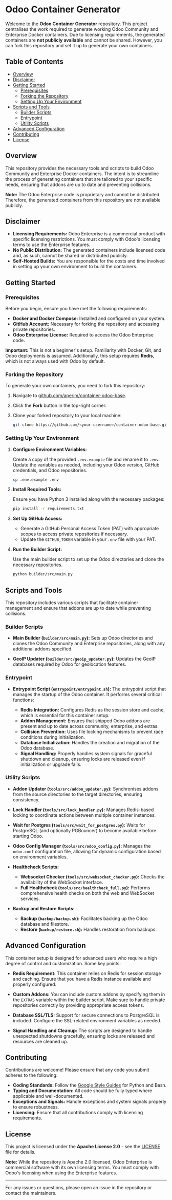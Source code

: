# Odoo Container Generator

Welcome to the **Odoo Container Generator** repository. This project centralises the work required to generate working Odoo Community and Enterprise Docker containers. Due to licensing requirements, the generated containers are **not publicly available** and cannot be shared. However, you can fork this repository and set it up to generate your own containers.

## Table of Contents

- [Overview](#overview)
- [Disclaimer](#disclaimer)
- [Getting Started](#getting-started)
  - [Prerequisites](#prerequisites)
  - [Forking the Repository](#forking-the-repository)
  - [Setting Up Your Environment](#setting-up-your-environment)
- [Scripts and Tools](#scripts-and-tools)
  - [Builder Scripts](#builder-scripts)
  - [Entrypoint](#entrypoint)
  - [Utility Scripts](#utility-scripts)
- [Advanced Configuration](#advanced-configuration)
- [Contributing](#contributing)
- [License](#license)

## Overview

This repository provides the necessary tools and scripts to build Odoo Community and Enterprise Docker containers. The intent is to streamline the process of generating containers that are tailored to your specific needs, ensuring that addons are up to date and preventing collisions.

**Note:** The Odoo Enterprise code is proprietary and cannot be distributed. Therefore, the generated containers from this repository are not available publicly.

## Disclaimer

- **Licensing Requirements:** Odoo Enterprise is a commercial product with specific licensing restrictions. You must comply with Odoo's licensing terms to use the Enterprise features.
- **No Public Distribution:** The generated containers include licensed code and, as such, cannot be shared or distributed publicly.
- **Self-Hosted Builds:** You are responsible for the costs and time involved in setting up your own environment to build the containers.

## Getting Started

### Prerequisites

Before you begin, ensure you have met the following requirements:

- **Docker and Docker Compose:** Installed and configured on your system.
- **GitHub Account:** Necessary for forking the repository and accessing private repositories.
- **Odoo Enterprise License:** Required to access the Odoo Enterprise code.

**Important:** This is not a beginner's setup. Familiarity with Docker, Git, and Odoo deployments is assumed. Additionally, this setup requires **Redis**, which is not always used with Odoo by default.

### Forking the Repository

To generate your own containers, you need to fork this repository:

1. Navigate to [github.com/aperim/container-odoo-base](https://github.com/aperim/container-odoo-base).
2. Click the **Fork** button in the top-right corner.
3. Clone your forked repository to your local machine:

   ```bash
   git clone https://github.com/<your-username>/container-odoo-base.git
   ```

### Setting Up Your Environment

1. **Configure Environment Variables:**

   Create a copy of the provided `.env.example` file and rename it to `.env`. Update the variables as needed, including your Odoo version, GitHub credentials, and Odoo repositories.

   ```bash
   cp .env.example .env
   ```

2. **Install Required Tools:**

   Ensure you have Python 3 installed along with the necessary packages:

   ```bash
   pip install -r requirements.txt
   ```

3. **Set Up GitHub Access:**

   - Generate a GitHub Personal Access Token (PAT) with appropriate scopes to access private repositories if necessary.
   - Update the `GITHUB_TOKEN` variable in your `.env` file with your PAT.

4. **Run the Builder Script:**

   Use the main builder script to set up the Odoo directories and clone the necessary repositories.

   ```bash
   python builder/src/main.py
   ```

## Scripts and Tools

This repository includes various scripts that facilitate container management and ensure that addons are up to date while preventing collisions.

### Builder Scripts

- **Main Builder (`builder/src/main.py`):** Sets up Odoo directories and clones the Odoo Community and Enterprise repositories, along with any additional addons specified.

- **GeoIP Updater (`builder/src/geoip_updater.py`):** Updates the GeoIP databases required by Odoo for geolocation features.

### Entrypoint

- **Entrypoint Script (`entrypoint/entrypoint.sh`):** The entrypoint script that manages the startup of the Odoo container. It performs several critical functions:

  - **Redis Integration:** Configures Redis as the session store and cache, which is essential for this container setup.
  - **Addon Management:** Ensures that shipped Odoo addons are present and up to date across community, enterprise, and extras.
  - **Collision Prevention:** Uses file locking mechanisms to prevent race conditions during initialization.
  - **Database Initialization:** Handles the creation and migration of the Odoo database.
  - **Signal Handling:** Properly handles system signals for graceful shutdown and cleanup, ensuring locks are released even if initialization or upgrade fails.

### Utility Scripts

- **Addon Updater (`tools/src/addon_updater.py`):** Synchronises addons from the source directories to the target directories, ensuring consistency.

- **Lock Handler (`tools/src/lock_handler.py`):** Manages Redis-based locking to coordinate actions between multiple container instances.

- **Wait for Postgres (`tools/src/wait_for_postgres.py`):** Waits for PostgreSQL (and optionally PGBouncer) to become available before starting Odoo.

- **Odoo Config Manager (`tools/src/odoo_config.py`):** Manages the `odoo.conf` configuration file, allowing for dynamic configuration based on environment variables.

- **Healthcheck Scripts:**

  - **Websocket Checker (`tools/src/websocket_checker.py`):** Checks the availability of the WebSocket interface.
  - **Full Healthcheck (`tools/src/healthcheck_full.py`):** Performs comprehensive health checks on both the web and WebSocket services.

- **Backup and Restore Scripts:**

  - **Backup (`backup/backup.sh`):** Facilitates backing up the Odoo database and filestore.
  - **Restore (`backup/restore.sh`):** Handles restoration from backups.

## Advanced Configuration

This container setup is designed for advanced users who require a high degree of control and customization. Some key points:

- **Redis Requirement:** This container relies on Redis for session storage and caching. Ensure that you have a Redis instance available and properly configured.

- **Custom Addons:** You can include custom addons by specifying them in the `EXTRAS` variable within the builder script. Make sure to handle private repositories correctly by providing appropriate access tokens.

- **Database SSL/TLS:** Support for secure connections to PostgreSQL is included. Configure the SSL-related environment variables as needed.

- **Signal Handling and Cleanup:** The scripts are designed to handle unexpected shutdowns gracefully, ensuring locks are released and resources are cleaned up.

## Contributing

Contributions are welcome! Please ensure that any code you submit adheres to the following:

- **Coding Standards:** Follow the [Google Style Guides](https://google.github.io/styleguide/) for Python and Bash.
- **Typing and Documentation:** All code should be fully typed where applicable and well-documented.
- **Exceptions and Signals:** Handle exceptions and system signals properly to ensure robustness.
- **Licensing:** Ensure that all contributions comply with licensing requirements.

## License

This project is licensed under the **Apache License 2.0** - see the [LICENSE](LICENSE) file for details.

**Note:** While the repository is Apache 2.0 licensed, Odoo Enterprise is commercial software with its own licensing terms. You must comply with Odoo's licensing when using the Enterprise features.

---

For any issues or questions, please open an issue in the repository or contact the maintainers.
